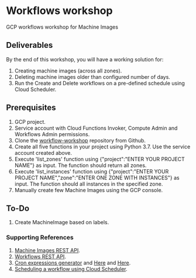 # Workflows workshop
 GCP workflows workshop for Machine Images

## Deliverables
By the end of this workshop, you will have a working solution for:
1. Creating machine images (across all zones).
2. Deleting machine images older than configured number of days.
3. Run the Create and Delete workflows on a pre-defined schedule using Cloud Scheduler.

## Prerequisites
1. GCP project.
2. Service account with Cloud Functions Invoker, Compute Admin and Workflows Admin permissions.
3. Clone the [workflow-workshop](https://github.com/UriKatsirPrivate/workflow-workshop) repository from Github.
4. Create all five functions in your project using Python 3.7. Use the service account created above.
5. Execute 'list_zones' function using {"project":"ENTER YOUR PROJECT NAME"} as input. The function should return all zones.
6. Execute 'list_instances' function using {"project":"ENTER YOUR PROJECT NAME","zone":"ENTER ONE ZONE WITH INSTANCES"} as input. The function should all instances in the specified zone.
7. Manually create few Machine Images using the GCP console.

## To-Do
1. Create MachineImage based on labels.

### Supporting References
1. [Machine Images REST API](https://cloud.google.com/compute/docs/reference/rest/beta/machineImages).
2. [Workflows REST API](https://cloud.google.com/workflows/docs/reference/executions/rest).
3. [Cron expressions generator](https://www.freeformatter.com/cron-expression-generator-quartz.html) and [Here](https://crontab.cronhub.io/) and [Here](http://www.cronmaker.com/;jsessionid=node01jr1tu19xhphf1oxtzv8emirge173782.node0?0).
4. [Scheduling a workflow using Cloud Scheduler](https://cloud.google.com/workflows/docs/schedule-workflow).